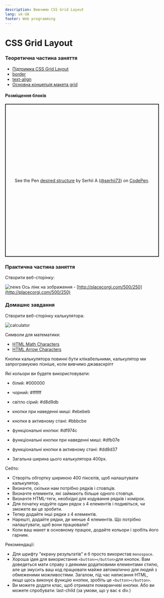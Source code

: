 ```yaml
---
description: Вивчимо CSS Grid Layout
lang: uk-UA
footer: Web programming
---
```


# CSS Grid Layout

### Теоретична частина заняття

-   [Підтримка CSS Grid Layout](https://caniuse.com/#search=grid)
-   [border](https://developer.mozilla.org/ru/docs/Web/CSS/border)
-   [text-align](https://developer.mozilla.org/ru/docs/Web/CSS/text-align)
-   [Основна концепція макета grid](https://developer.mozilla.org/uk/docs/Web/CSS/CSS_Grid_Layout/Basic_Concepts_of_Grid_Layout)

#### Розміщення блоків

<p class="codepen" data-height="500" data-theme-id="dark" data-default-tab="css,result" data-user="serhii73" data-slug-hash="povyPgb" style="height: 500px; box-sizing: border-box; display: flex; align-items: center; justify-content: center; border: 2px solid; margin: 1em 0; padding: 1em;" data-pen-title="desired structure">
  <span>See the Pen <a href="https://codepen.io/serhii73/pen/povyPgb">
  desired structure</a> by Serhii A (<a href="https://codepen.io/serhii73">@serhii73</a>)
  on <a href="https://codepen.io">CodePen</a>.</span>
</p>
<script async src="https://static.codepen.io/assets/embed/ei.js"></script>

### Практична частина заняття

Створити веб-сторінку:

![news](https://osvita-code.github.io/web/images/4/news.png)
Ось лінк на зображення - [http://placecorgi.com/500/250](http://placecorgi.com/500/250)

### Домашнє завдання

Створити веб-сторінку калькулятора:

![calculator](https://osvita-code.github.io/web/images/4/calculator-spec.png)

Символи для математики:

-   [HTML Math Characters](https://www.toptal.com/designers/htmlarrows/math/)
-   [HTML Arrow Characters](https://www.toptal.com/designers/htmlarrows/)

Кнопки калькулятора повинні бути клікабельними, калькулятор ми запрограмуємо пізніше, коли вивчимо джаваскріпт <i class="far fa-smile"></i>

Які кольори ви будете використовувати:

-   білий: #000000

-   чорний: #ffffff

-   світло сірий: #d8d9db

-   кнопки при наведенні миші: #ebebeb

-   кнопки в активному стані: #bbbcbe

-   функціональні кнопки: #df974c

-   функціональні кнопки при наведенні миші: #dfb07e

-   функціональні кнопки в активному стані: #dd8d37

-   Загальна ширина цього калькулятора 400px.

Себто:

-   Створіть обгортку шириною 400 пікселів, щоб налаштувати калькулятор.
-   Визначте, скільки нам потрібно рядків і стовпців.
-   Визначте елементи, які займають більше одного стовпця.
-   Визначте HTML-теги, необхідні для кодування рядків і комірок.
-   Для початку кодуйте один рядок з 4 елементів і подивіться, чи зможете ви це зробити.
-   Тепер додайте інші рядки з 4 елементів.
-   Нарешті, додайте рядки, де менше 4 елементів. Що потрібно налаштувати, щоб вони працювали?
-   Коли ваш макет в основному працює, додайте кольори і зробіть його гарним.

Рекомендації:

-   Для шрифту "екрану результатів" я б просто використав `monospace`.
-   Хороша ідея для використання `<button></button>`для кнопок. Вам доведеться мати справу з деякими додатковими елементами стилю, але це змусить ваш код працювати майже автоматично для людей з обмеженими можливостями. Загалом, під час написання HTML, якщо щось виконує функцію кнопки, зробіть це `<button></button>`.
-   Ви можете додати клас, щоб отримати помаранчеві кнопки. Або ви можете спробувати: last-child (за умови, що у вас є div.)
